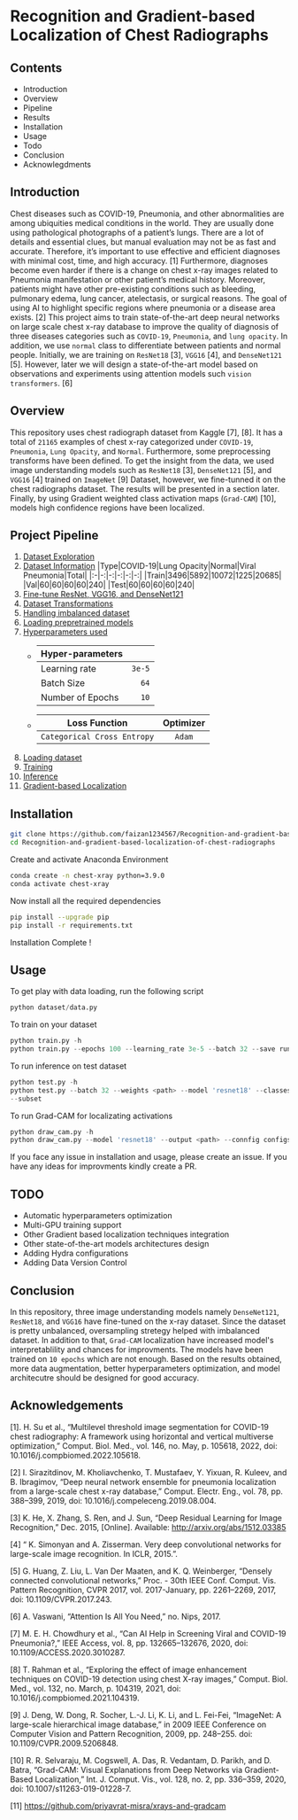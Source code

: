 # Recognition and Gradient-based Localization of Chest Radiographs

## Contents
- Introduction
- Overview
- Pipeline
- Results
- Installation
- Usage
- Todo
- Conclusion
- Acknowlegdments

## Introduction
Chest diseases such as COVID-19, Pneumonia, and other abnormalities are among ubiquities medical conditions in the world. They are usually done using pathological photographs of a patient’s lungs. There are a lot of details and essential clues, but manual evaluation may not be as fast and accurate. Therefore, it’s important to use effective and efficient diagnoses with minimal cost, time, and high accuracy. [1]  Furthermore, diagnoses become even harder if there is a change on chest x-ray images related to Pneumonia manifestation or other patient’s medical history. Moreover, patients might have other pre-existing conditions such as bleeding, pulmonary edema, lung cancer, atelectasis, or surgical reasons. The goal of using AI to highlight specific regions where pneumonia or a disease area exists. [2] This project aims to train state-of-the-art deep neural networks on large scale chest x-ray database to improve the quality of diagnosis of three diseases categories such as ```COVID-19```, ```Pneumonia```, and ```lung opacity```. In addition, we use ```normal``` class to differentiate between patients and normal people. Initially, we are training on ```ResNet18``` [3], ```VGG16``` [4], and ```DenseNet121``` [5]. However, later we will design a state-of-the-art model based on observations and experiments using attention models such ```vision transformers```. [6]

## Overview
This repository uses chest radiograph dataset from Kaggle [7], [8]. It has a total of ```21165``` examples of chest x-ray categorized under ```COVID-19```, ```Pneumonia```, ```Lung Opacity```, and ```Normal```.  Furthermore, some preprocessing transforms have been defined. To get the insight from the data, we used image understanding models such as ```ResNet18``` [3], ```DenseNet121``` [5], and ```VGG16``` [4] trained on ```ImageNet``` [9] Dataset, however, we fine-tunned it on the chest radiographs dataset.   The results will be presented in a section later. Finally, by using Gradient weighted class activation maps (```Grad-CAM```) [10], models high confidence regions have been localized.

## Project Pipeline
1. [Dataset Exploration](https://www.kaggle.com/datasets/tawsifurrahman/covid19-radiography-database)
2. [Dataset Information](https://www.kaggle.com/datasets/tawsifurrahman/covid19-radiography-database)
   |Type|COVID-19|Lung Opacity|Normal|Viral Pneumonia|Total|
   |:-|-:|-:|-:|-:|-:|
   |Train|3496|5892|10072|1225|20685|
   |Val|60|60|60|60|240|
   |Test|60|60|60|60|240|
3. [Fine-tune ResNet, VGG16, and DenseNet121](https://github.com/faizan1234567/Recognition-and-gradient-based-localization-of-chest-radiographs/blob/master/pretrained_models.py)
  1. [Dataset Transformations](https://github.com/faizan1234567/Recognition-and-gradient-based-localization-of-chest-radiographs/blob/master/dataset/data.py#L25)
  2. [Handling imbalanced dataset](https://github.com/faizan1234567/Recognition-and-gradient-based-localization-of-chest-radiographs/blob/master/dataset/data.py#L96)
  3. [Loading prepretrained models](https://github.com/faizan1234567/Recognition-and-gradient-based-localization-of-chest-radiographs/blob/master/pretrained_models.py#L34)
  4. [Hyperparameters used](https://github.com/faizan1234567/Recognition-and-gradient-based-localization-of-chest-radiographs/blob/master/configs/configs.yaml)
       - |Hyper-parameters||
         |:-|-:|
         |Learning rate|`3e-5`|
         |Batch Size|`64`|
         |Number of Epochs|`10`|
       - |Loss Function|Optimizer|
         |:-:|:-:|
         |`Categorical Cross Entropy`|`Adam`|
 5. [Loading dataset](https://github.com/faizan1234567/Recognition-and-gradient-based-localization-of-chest-radiographs/blob/master/dataset/data.py)
 6. [Training](https://github.com/faizan1234567/Recognition-and-gradient-based-localization-of-chest-radiographs/blob/master/train.py)
 7. [Inference](https://github.com/faizan1234567/Recognition-and-gradient-based-localization-of-chest-radiographs/blob/master/test.py)
 8. [Gradient-based Localization](https://github.com/faizan1234567/Recognition-and-gradient-based-localization-of-chest-radiographs/blob/master/draw_cam.py)

 ## Installation
 ```bash
 git clone https://github.com/faizan1234567/Recognition-and-gradient-based-localization-of-chest-radiographs.git
 cd Recognition-and-gradient-based-localization-of-chest-radiographs
```
Create and activate Anaconda Environment
```bash
conda create -n chest-xray python=3.9.0
conda activate chest-xray
```
Now install all the required dependencies
```bash
pip install --upgrade pip
pip install -r requirements.txt
```
Installation Complete !

## Usage
To get play with data loading, run the following script
```python
python dataset/data.py 
```
To train on your dataset
```python
python train.py -h
python train.py --epochs 100 --learning_rate 3e-5 --batch 32 --save runs/ --workers 8 --model 'resnet18' 
```
To run inference on test dataset
```python
python test.py -h
python test.py --batch 32 --weights <path> --model 'resnet18' --classes 4 --kind 'test'
--subset
```
To run Grad-CAM for localizating activations
```python
python draw_cam.py -h
python draw_cam.py --model 'resnet18' --output <path> --connfig configs/configs.yaml --save <path>
```
If you face any issue in installation and usage, please create an issue. If you have any ideas for improvments kindly create a PR.

## TODO
 - Automatic hyperparameters optimization
 - Multi-GPU training support
 - Other Gradient based localization techniques integration
 - Other state-of-the-art models architectures design 
 - Adding Hydra configurations
 - Adding Data Version Control


## Conclusion
In this repository, three image understanding models namely ```DenseNet121```, ```ResNet18```, and ```VGG16``` have fine-tuned on the x-ray dataset. Since the dataset is pretty unbalanced, oversampling stretegy helped with imbalanced dataset. In addition to that, ```Grad-CAM``` localization have increased model's interpretablility and chances for improvments. The models have been trained on ```10 epochs``` which are not enough. Based on the results obtained, more data augmentation, better hyperparameters optimization, and model architecutre should be designed for good accuracy. 



## Acknowledgements
[1]. 	H. Su et al., “Multilevel threshold image segmentation for COVID-19 chest radiography: A framework using horizontal and vertical multiverse optimization,” Comput. Biol. Med., vol. 146, no. May, p. 105618, 2022, doi: 10.1016/j.compbiomed.2022.105618.

[2]	I. Sirazitdinov, M. Kholiavchenko, T. Mustafaev, Y. Yixuan, R. Kuleev, and B. Ibragimov, “Deep neural network ensemble for pneumonia localization from a large-scale chest x-ray database,” Comput. Electr. Eng., vol. 78, pp. 388–399, 2019, doi: 10.1016/j.compeleceng.2019.08.004.

[3]	K. He, X. Zhang, S. Ren, and J. Sun, “Deep Residual Learning for Image Recognition,” Dec. 2015, [Online]. Available: http://arxiv.org/abs/1512.03385

[4]	“ K. Simonyan and A. Zisserman. Very deep convolutional networks for large-scale image recognition. In ICLR, 2015.”.

[5]	G. Huang, Z. Liu, L. Van Der Maaten, and K. Q. Weinberger, “Densely connected convolutional networks,” Proc. - 30th IEEE Conf. Comput. Vis. Pattern Recognition, CVPR 2017, vol. 2017-January, pp. 2261–2269, 2017, doi: 10.1109/CVPR.2017.243.

[6]	A. Vaswani, “Attention Is All You Need,” no. Nips, 2017.

[7]	M. E. H. Chowdhury et al., “Can AI Help in Screening Viral and COVID-19 Pneumonia?,” IEEE Access, vol. 8, pp. 132665–132676, 2020, doi: 10.1109/ACCESS.2020.3010287.

[8]	T. Rahman et al., “Exploring the effect of image enhancement techniques on COVID-19 detection using chest X-ray images,” Comput. Biol. Med., vol. 132, no. March, p. 104319, 2021, doi: 10.1016/j.compbiomed.2021.104319.

[9]	J. Deng, W. Dong, R. Socher, L.-J. Li, K. Li, and L. Fei-Fei, “ImageNet: A large-scale hierarchical image database,” in 2009 IEEE Conference on Computer Vision and Pattern Recognition, 2009, pp. 248–255. doi: 10.1109/CVPR.2009.5206848.

[10]	R. R. Selvaraju, M. Cogswell, A. Das, R. Vedantam, D. Parikh, and D. Batra, “Grad-CAM: Visual Explanations from Deep Networks via Gradient-Based Localization,” Int. J. Comput. Vis., vol. 128, no. 2, pp. 336–359, 2020, doi: 10.1007/s11263-019-01228-7.

[11] https://github.com/priyavrat-misra/xrays-and-gradcam

